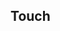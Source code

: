 ## Touch

<!-- CUSTOMTYPEJSON.Touch.description -->

<!-- CUSTOMTYPEJSON.Touch.package -->

<!-- CUSTOMTYPEJSON.Touch.extends -->

<!-- CUSTOMTYPEJSON.Touch.event -->

